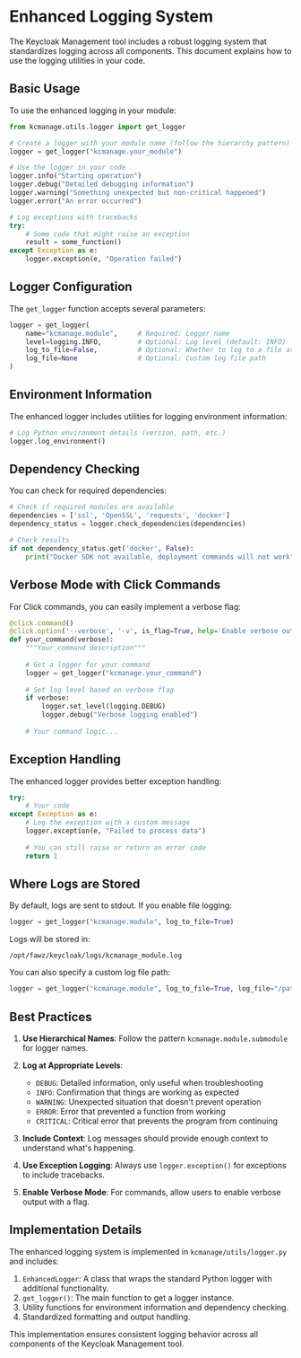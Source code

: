 # Enhanced Logging System

The Keycloak Management tool includes a robust logging system that standardizes logging across all components. This document explains how to use the logging utilities in your code.

## Basic Usage

To use the enhanced logging in your module:

```python
from kcmanage.utils.logger import get_logger

# Create a logger with your module name (follow the hierarchy pattern)
logger = get_logger("kcmanage.your_module")

# Use the logger in your code
logger.info("Starting operation")
logger.debug("Detailed debugging information")
logger.warning("Something unexpected but non-critical happened")
logger.error("An error occurred")

# Log exceptions with tracebacks
try:
    # Some code that might raise an exception
    result = some_function()
except Exception as e:
    logger.exception(e, "Operation failed")
```

## Logger Configuration

The `get_logger` function accepts several parameters:

```python
logger = get_logger(
    name="kcmanage.module",     # Required: Logger name
    level=logging.INFO,         # Optional: Log level (default: INFO)
    log_to_file=False,          # Optional: Whether to log to a file as well
    log_file=None               # Optional: Custom log file path
)
```

## Environment Information

The enhanced logger includes utilities for logging environment information:

```python
# Log Python environment details (version, path, etc.)
logger.log_environment()
```

## Dependency Checking

You can check for required dependencies:

```python
# Check if required modules are available
dependencies = ['ssl', 'OpenSSL', 'requests', 'docker']
dependency_status = logger.check_dependencies(dependencies)

# Check results
if not dependency_status.get('docker', False):
    print("Docker SDK not available, deployment commands will not work")
```

## Verbose Mode with Click Commands

For Click commands, you can easily implement a verbose flag:

```python
@click.command()
@click.option('--verbose', '-v', is_flag=True, help='Enable verbose output')
def your_command(verbose):
    """Your command description"""
    
    # Get a logger for your command
    logger = get_logger("kcmanage.your_command")
    
    # Set log level based on verbose flag
    if verbose:
        logger.set_level(logging.DEBUG)
        logger.debug("Verbose logging enabled")
    
    # Your command logic...
```

## Exception Handling

The enhanced logger provides better exception handling:

```python
try:
    # Your code
except Exception as e:
    # Log the exception with a custom message
    logger.exception(e, "Failed to process data")
    
    # You can still raise or return an error code
    return 1
```

## Where Logs are Stored

By default, logs are sent to stdout. If you enable file logging:

```python
logger = get_logger("kcmanage.module", log_to_file=True)
```

Logs will be stored in:

```
/opt/fawz/keycloak/logs/kcmanage_module.log
```

You can also specify a custom log file path:

```python
logger = get_logger("kcmanage.module", log_to_file=True, log_file="/path/to/custom.log")
```

## Best Practices

1. **Use Hierarchical Names**: Follow the pattern `kcmanage.module.submodule` for logger names.

2. **Log at Appropriate Levels**:
   - `DEBUG`: Detailed information, only useful when troubleshooting
   - `INFO`: Confirmation that things are working as expected
   - `WARNING`: Unexpected situation that doesn't prevent operation
   - `ERROR`: Error that prevented a function from working
   - `CRITICAL`: Critical error that prevents the program from continuing

3. **Include Context**: Log messages should provide enough context to understand what's happening.

4. **Use Exception Logging**: Always use `logger.exception()` for exceptions to include tracebacks.

5. **Enable Verbose Mode**: For commands, allow users to enable verbose output with a flag.

## Implementation Details

The enhanced logging system is implemented in `kcmanage/utils/logger.py` and includes:

1. `EnhancedLogger`: A class that wraps the standard Python logger with additional functionality.
2. `get_logger()`: The main function to get a logger instance.
3. Utility functions for environment information and dependency checking.
4. Standardized formatting and output handling.

This implementation ensures consistent logging behavior across all components of the Keycloak Management tool.
